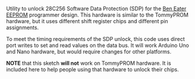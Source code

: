 Utility to unlock 28C256 Software Data Protection (SDP) for the
[Ben Eater EEPROM](https://github.com/beneater/eeprom-programmer)
programmer design.  This hardware is similar to the TommyPROM hardware, but it uses
different shift register chips and different pin assignments.

To meet the timing requirements of the SDP unlock, this code uses direct port writes
to set and read values on the data bus.  It will work Arduino Uno and Nano hardware,
but would require changes for other platforms.

**NOTE** that this sketch **will not** work on TommyPROM hardware.  It is included here
to help people using that hardware to unlock their chips.
